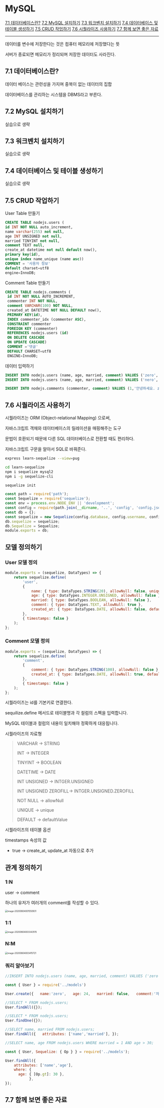 # MySQL

[7.1 데이터베이스란?](#71-데이터베이스란?)
[7.2 MySQL 설치하기](#72-MySQL-설치하기)
[7.3 워크벤치 설치하기](#73-워크벤치-설치하기)
[7.4 데이터베이스 및 테이블 생성하기](#74-데이터베이스-및-테이블-생성하기)
[7.5 CRUD 작업하기](#75-CRUD-작업하기)
[7.6 시퀄라이즈 사용하기](#76-시퀄라이즈-사용하기)
[7.7 함께 보면 좋은 자료](#77-함께-보면-좋은-자료)

---



데이터를 변수에 저장한다는 것은 컴퓨터 메모리에 저장했다는 뜻

서버가 종료되면 메모리가 정리되며 저장한 데이터도 사라진다.



## 7.1 데이터베이스란?

데이터 베이스는 관련성을 가지며 중복이 없는 데이터의 집합

데이터베이스를 관리하는 시스템을  DBMS라고 부른다.



## 7.2 MySQL 설치하기

실습으로 생략

## 7.3 워크벤치 설치하기

실습으로 생략

## 7.4 데이터베이스 및 테이블 생성하기

실습으로 생략

## 7.5 CRUD 작업하기



User Table 만들기

```sql
CREATE TABLE nodejs.users (
id INT NOT NULL auto_increment,
name varchar(255) not null,
age INT UNSIGNED not null,
married TINYINT not null,
comment TEXT null,
create_at datetime not null default now(),
primary key(id),
unique index name_unique (name asc))
COMMENT = '사용자 정보'
default charset=utf8
engine=InnoDB;
```

Comment Table 만들기

```sql
CREATE TABLE nodejs.comments (     
 id INT NOT NULL AUTO_INCREMENT,     
 commenter INT NOT NULL,     
 comment VARCHAR(100) NOT NULL,     
 created_at DATETIME NOT NULL DEFAULT now(),     
 PRIMARY KEY(id),     
 INDEX commenter_idx (commenter ASC),     
 CONSTRAINT commenter     
 FOREIGN KEY (commenter)     
 REFERENCES nodejs.users (id)     
 ON DELETE CASCADE     
 ON UPDATE CASCADE)     
 COMMENT ='댓글'     
 DEFAULT CHARSET=utf8     
 ENGINE=InnoDB;
```



데이터 입력하기

```sql
INSERT INTO nodejs.users (name, age, married, comment) VALUES ('zero', 24, 0,'자기소개1');
INSERT INTO nodejs.users (name, age, married, comment) VALUES ('nero', 32, 1,'자기소개2');

INSERT INTO nodejs.comments (commenter, comment) VALUES (1,'안녕하세요. zero의 댓글입니다');
```



## 7.6 시퀄라이즈 사용하기

시퀄라이즈는 ORM (Object-relational Mapping) 으로써,

자바스크립트 객채와 데이터베이스의 릴레이션을 매핑해주는 도구



문법이 호환되기 때문에 다른 SQL 데이터베이스로 전환할 때도 편리하다.



자바스크립트 구문을 알아서 SQL로 바꿔준다.



```bash
express learn-sequelize --view=pug

cd learn-sequelize
npm i sequelize mysql2
npm i -g sequelize-cli

sequelize init
```



```js
const path = require('path');
const Sequelize = require('sequelize');
const env = process.env.NODE_ENV || 'development';
const config = require(path.join(__dirname, '..', 'config', 'config.json'))[env];
const db = {};
const sequelize = new Sequelize(config.database, config.username, config.password, config);
db.sequelize = sequelize;
db.Sequelize = Sequelize;
module.exports = db;

```



## 모델 정의하기

### User 모델 정의

```js
module.exports = (sequelize, DataTypes) => {
	return sequelize.define(
		'user',
		{
			name: { type: DataTypes.STRING(20), allowNull: false, unique: true },
			age: { type: DataTypes.INTEGER.UNSIGNED, allowNull: false },
			married: { type: DataTypes.BOOLEAN, allowNull: false },
			comment: { type: DataTypes.TEXT, allowNull: true },
			created_at: { type: DataTypes.DATE, allowNull: false, defaultValue: sequelize.literal('now()') },
		},
		{ timestamps: false }
	);
};

```



### Comment 모델 정의

```js
module.exports = (sequelize, DataTypes) => {
	return sequelize.define(
		'comment',
		{
			comment: { type: DataTypes.STRING(100), allowNull: false },
			created_at: { type: DataTypes.DATE, allowNull: true, defaultValue: sequelize.literal('now()') },
		},
		{ timestamps: false }
	);
};

```



시퀄라이즈는 id를 기본키로 연결한다.

sequilize.define 메서드로 테이블명과 각 컬럼의 스펙을 입력합니다.

MySQL 테이블과 컬럼의 내용이 일치해야 정확하게 대응됩니다.



시퀄라이즈의 자료형

>VARCHAR -> STRING
>
>INT -> INTEGER
>
>TINYINT -> BOOLEAN
>
>DATETIME -> DATE
>
>INT UNSIGNED -> INTGER.UNSIGNED
>
>INT UNSIGNED ZEROFILL-> INTGER.UNSIGNED.ZEROFILL
>
>NOT NULL -> allowNull
>
>UNIQUE -> unique
>
>DEFAULT -> defaultValue



시퀄라이즈의 테이블 옵션

timestamps 속성의 값

- true -> create_at, update_at 자동으로 추가



## 관계 정의하기

### 1:N

user -> comment

하나의 유저가 여러개의 comment를 작성할 수 있다.



<img src="07.assets/image-20200604001550931.png" alt="image-20200604001550931" style="zoom:50%;" />

### 1:1

<img src="07.assets/image-20200604003343515.png" alt="image-20200604003343515" style="zoom:50%;" />



### N:M

<img src="07.assets/image-20200604003415721.png" alt="image-20200604003415721" style="zoom:50%;" />



### 쿼리 알아보기

```js
//INSERT INTO nodejs.users (name, age, married, comment) VALUES ('zero', 24, 0,'자기소개1'); 

const { User } = require('../models') 

User.create({   name:'zero',   age: 24,   married: false,   comment:'자기소개1', });
```





```js
//SELECT * FROM nodejs.users; 
User.findAll({});     

```



```js
//SELECT * FROM nodejs.users; 
User.findOne({});     

```



```js
//SELECT name, married FROM nodejs.users; 
User.findAll({   attributes: ['name','married'], });
```



```js
//SELECT name, age FROM nodejs.users WHERE married = 1 AND age > 30; 

const { User, Sequelize: { Op } } = require('../models'); 

User.findAll({
    attributes: ['name','age'], 
    where: {                                                               married: 1,     
      age: { [Op.gt]: 30 },   
           }, 
});     
```







## 7.7 함께 보면 좋은 자료